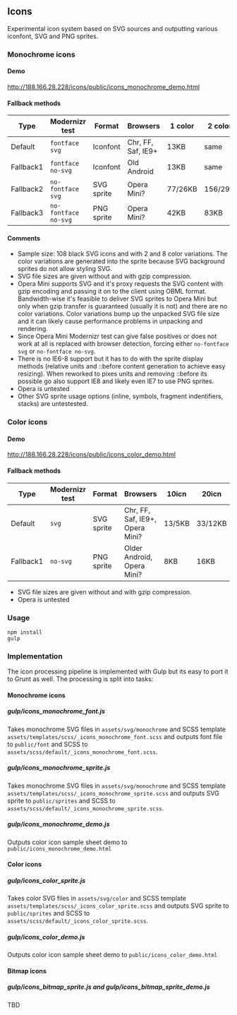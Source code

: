 ## Icons

Experimental icon system based on SVG sources and outputting various iconfont, SVG and PNG sprites.

### Monochrome icons

#### Demo

http://188.166.28.228/icons/public/icons_monochrome_demo.html

#### Fallback methods

| Type      | Modernizr test           | Format     | Browsers            | 1 color | 2 colors |  8 colors |    
|-----------|--------------------------|------------|---------------------|---------|----------|-----------|
| Default   | ```fontface svg```       | Iconfont   | Chr, FF, Saf, IE9+  | 13KB    | same     | same      |
| Fallback1 | ```fontface no-svg```    | Iconfont   | Old Android         | 13KB    | same     | same      |
| Fallback2 | ```no-fontface svg```    | SVG sprite | Opera Mini?         | 77/26KB | 156/29KB | 628/39KB  |
| Fallback3 | ```no-fontface no-svg``` | PNG sprite | Opera Mini?         | 42KB    | 83KB     | 70KB      |

#### Comments

* Sample size: 108 black SVG icons and with 2 and 8 color variations. The color variations are generated into the sprite because SVG background sprites do not allow styling SVG.
* SVG file sizes are given without and with gzip compression.
* Opera Mini supports SVG and it's proxy requests the SVG content with gzip encoding and passing it on to the client using OBML format. Bandwidth-wise it's feasible to deliver SVG sprites to Opera Mini but only when gzip transfer is guaranteed (usually it is not) and there are no color variations. Color variations bump up the unpacked SVG file size and it can likely cause performance problems in unpacking and rendering. 
* Since Opera Mini Modernizr test can give false positives or does not work at all is replaced with browser detection, forcing either ```no-fontface svg``` or ```no-fontface no-svg```.
* There is no IE6-8 support but it has to do with the sprite display methods (relative units and ::before content generation to achieve easy resizing). When reworked to pixes units and removing ::before its possible go also support IE8 and likely even IE7 to use PNG sprites. 
* Opera is untested
* Other SVG sprite usage options (inline, symbols, fragment indentifiers, stacks) are untestested.

### Color icons

#### Demo

http://188.166.28.228/icons/public/icons_color_demo.html

#### Fallback methods

| Type      | Modernizr test | Format     | Browsers                        | 10icn | 20icn  | 100icn  |
|-----------|----------------|------------|---------------------------------|-------|--------|---------|
| Default   | ```svg```      | SVG sprite | Chr, FF, Saf, IE9+, Opera Mini? | 13/5KB| 33/12KB| 170/54KB|  
| Fallback1 | ```no-svg```   | PNG sprite | Older Android, Opera Mini?      | 8KB   | 16KB   | 69KB    |


* SVG file sizes are given without and with gzip compression.
* Opera is untested


### Usage

    npm install
    gulp


### Implementation

The icon processing pipeline is implemented with Gulp but its easy to port it to Grunt as well. The processing is split into tasks:

#### Monochrome icons

##### gulp/icons_monochrome_font.js

Takes monochrome SVG files in ```assets/svg/monochrome```
and SCSS template ```assets/templates/scss/_icons_monochrome_font.scss```
and outputs font file to ```public/font```
and SCSS to ```assets/scss/default/_icons_monochrome_font.scss```.

##### gulp/icons_monochrome_sprite.js

Takes monochrome SVG files in ```assets/svg/monochrome```
and SCSS template ```assets/templates/scss/_icons_monochrome_sprite.scss```
and outputs SVG sprite to ```public/sprites```
and SCSS to ```assets/scss/default/_icons_monochrome_sprite.scss```.

##### gulp/icons_monochrome_demo.js

Outputs color icon sample sheet demo to ```public/icons_monochrome_demo.html```


#### Color icons

##### gulp/icons_color_sprite.js

Takes color SVG files in ```assets/svg/color```
and SCSS template ```assets/templates/scss/_icons_color_sprite.scss``` 
and outputs SVG sprite to ```public/sprites```
and SCSS to ```assets/scss/default/_icons_color_sprite.scss```.

##### gulp/icons_color_demo.js

Outputs color icon sample sheet demo to ```public/icons_color_demo.html```


#### Bitmap icons

##### gulp/icons_bitmap_sprite.js and gulp/icons_bitmap_sprite_demo.js

TBD

